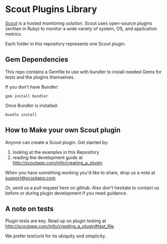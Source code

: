 Scout Plugins Library
=====================

[Scout](http://scoutapp.com) is a hosted monitoring solution. Scout uses open-source plugins (written in Ruby)
to monitor a wide variety of system, OS, and application metrics.

Each folder in this repository represents one Scout plugin.

Gem Dependencies 
----------------

This repo contains a Gemfile to use with bundler to install needed Gems for tests and the plugins themselves.

If you don't have Bundler:

    gem install bundler

Once Bundler is installed:

    bundle install

How to Make your own Scout plugin
---------------------------------

Anyone can create a Scout plugin. Get started by:

1. looking at the examples in this Repository
2. reading the development guide at http://scoutapp.com/info/creating_a_plugin

When you have something working you'd like to share, drop us a note at <support@scoutapp.com>.

Or, send us a pull request here on github. Also don't hesitate to contact us before or during
plugin development if you need guidance.


A note on tests
---------------

Plugin tests are key. Read up on plugin testing at http://scoutapp.com/info/creating_a_plugin#test_file.

We prefer test/unit for its ubiquity and simplicity. 

